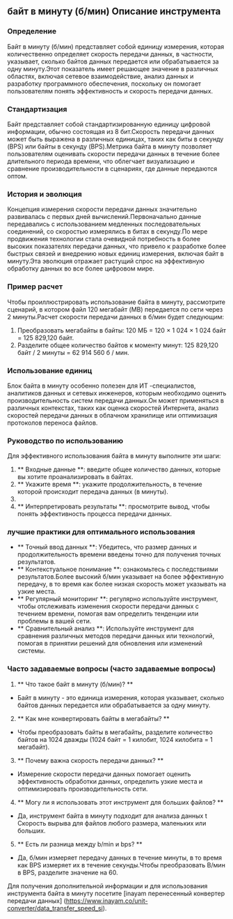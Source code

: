 ## байт в минуту (б/мин) Описание инструмента

### Определение
Байт в минуту (б/мин) представляет собой единицу измерения, которая количественно определяет скорость передачи данных, в частности, указывает, сколько байтов данных передается или обрабатывается за одну минуту.Этот показатель имеет решающее значение в различных областях, включая сетевое взаимодействие, анализ данных и разработку программного обеспечения, поскольку он помогает пользователям понять эффективность и скорость передачи данных.

### Стандартизация
Байт представляет собой стандартизированную единицу цифровой информации, обычно состоящая из 8 бит.Скорость передачи данных может быть выражена в различных единицах, таких как биты в секунду (BPS) или байты в секунду (BPS).Метрика байта в минуту позволяет пользователям оценивать скорости передачи данных в течение более длительного периода времени, что облегчает визуализацию и сравнение производительности в сценариях, где данные передаются оптом.

### История и эволюция
Концепция измерения скорости передачи данных значительно развивалась с первых дней вычислений.Первоначально данные передавались с использованием медленных последовательных соединений, со скоростью измерялись в битах в секунду.По мере продвижения технологии стала очевидной потребность в более высоких показателях передачи данных, что привело к разработке более быстрых связей и внедрению новых единиц измерения, включая байт в минуту.Эта эволюция отражает растущий спрос на эффективную обработку данных во все более цифровом мире.

### Пример расчет
Чтобы проиллюстрировать использование байта в минуту, рассмотрите сценарий, в котором файл 120 мегабайт (MB) передается по сети через 2 минуты.Расчет скорости передачи данных в б/мин будет следующим:

1. Преобразовать мегабайты в байты: 120 МБ = 120 × 1 024 × 1 024 байт = 125 829,120 байт.
2. Разделите общее количество байтов к моменту минут: 125 829,120 байт / 2 минуты = 62 914 560 б / мин.

### Использование единиц
Блок байта в минуту особенно полезен для ИТ -специалистов, аналитиков данных и сетевых инженеров, которым необходимо оценить производительность систем передачи данных.Он может применяться в различных контекстах, таких как оценка скоростей Интернета, анализ скоростей передачи данных в облачном хранилище или оптимизация протоколов переноса файлов.

### Руководство по использованию
Для эффективного использования байта в минуту выполните эти шаги:

1. ** Входные данные **: введите общее количество данных, которые вы хотите проанализировать в байтах.
2. ** Укажите время **: укажите продолжительность, в течение которой происходит передача данных (в минуты).
3.
4. ** Интерпретировать результаты **: просмотрите вывод, чтобы понять эффективность процесса передачи данных.

### лучшие практики для оптимального использования
- ** Точный ввод данных **: Убедитесь, что размер данных и продолжительность времени введены точно для получения точных результатов.
- ** Контекстуальное понимание **: ознакомьтесь с последствиями результатов.Более высокий б/мин указывает на более эффективную передачу, в то время как более низкая скорость может указывать на узкие места.
- ** Регулярный мониторинг **: регулярно используйте инструмент, чтобы отслеживать изменения скорости передачи данных с течением времени, помогая вам определить тенденции или проблемы в вашей сети.
- ** Сравнительный анализ **: Используйте инструмент для сравнения различных методов передачи данных или технологий, помогая в принятии решений для обновления или изменений системы.

### Часто задаваемые вопросы (часто задаваемые вопросы)

1. ** Что такое байт в минуту (б/мин)? **
- Байт в минуту - это единица измерения, которая указывает, сколько байтов данных передается или обрабатывается за одну минуту.

2. ** Как мне конвертировать байты в мегабайты? **
- Чтобы преобразовать байты в мегабайты, разделите количество байтов на 1024 дважды (1024 байт = 1 килобит, 1024 килобита = 1 мегабайт).

3. ** Почему важна скорость передачи данных? **
- Измерение скорости передачи данных помогает оценить эффективность обработки данных, определить узкие места и оптимизировать производительность сети.

4. ** Могу ли я использовать этот инструмент для больших файлов? **
- Да, инструмент байта в минуту подходит для анализа данных t Скорость вырыва для файлов любого размера, маленьких или больших.

5. ** Есть ли разница между b/min и bps? **
- Да, б/мин измеряет передачу данных в течение минуты, в то время как BPS измеряет их в течение секунды.Чтобы преобразовать B/мин в BPS, разделите значение на 60.

Для получения дополнительной информации и для использования инструмента байта в минуту посетите [inayam перенесенный конвертер передачи данных] (https://www.inayam.co/unit-converter/data_transfer_speed_si).